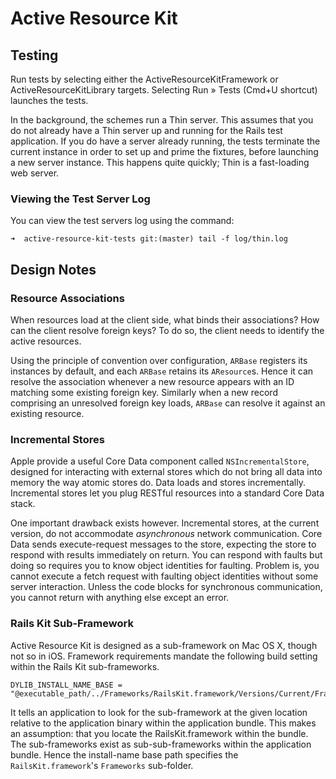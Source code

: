 # Active Resource Kit

## Testing

Run tests by selecting either the ActiveResourceKitFramework or ActiveResourceKitLibrary targets. Selecting Run » Tests (Cmd+U shortcut) launches the tests.

In the background, the schemes run a Thin server. This assumes that you do not already have a Thin server up and running for the Rails test application. If you do have a server already running, the tests terminate the current instance in order to set up and prime the fixtures, before launching a new server instance. This happens quite quickly; Thin is a fast-loading web server.

### Viewing the Test Server Log

You can view the test servers log using the command:

	➜  active-resource-kit-tests git:(master) tail -f log/thin.log

## Design Notes

### Resource Associations

When resources load at the client side, what binds their associations? How can the client resolve foreign keys? To do so, the client needs to identify the active resources.

Using the principle of convention over configuration, `ARBase` registers its instances by default, and each `ARBase` retains its `AResource`s. Hence it can resolve the association whenever a new resource appears with an ID matching some existing foreign key. Similarly when a new record comprising an unresolved foreign key loads, `ARBase` can resolve it against an existing resource.

### Incremental Stores

Apple provide a useful Core Data component called `NSIncrementalStore`, designed for interacting with external stores which do not bring all data into memory the way atomic stores do. Data loads and stores incrementally. Incremental stores let you plug RESTful resources into a standard Core Data stack.

One important drawback exists however. Incremental stores, at the current version, do not accommodate _asynchronous_ network communication. Core Data sends execute-request messages to the store, expecting the store to respond with results immediately on return. You can respond with faults but doing so requires you to know object identities for faulting. Problem is, you cannot execute a fetch request with faulting object identities without some server interaction. Unless the code blocks for synchronous communication, you cannot return with anything else except an error.

### Rails Kit Sub-Framework

Active Resource Kit is designed as a sub-framework on Mac OS X, though not so in iOS. Framework requirements mandate the following build setting within the Rails Kit sub-frameworks.

	DYLIB_INSTALL_NAME_BASE = "@executable_path/../Frameworks/RailsKit.framework/Versions/Current/Frameworks"

It tells an application to look for the sub-framework at the given location relative to the application binary within the application bundle. This makes an assumption: that you locate the RailsKit.framework within the bundle. The sub-frameworks exist as sub-sub-frameworks within the application bundle. Hence the install-name base path specifies the `RailsKit.framework`'s `Frameworks` sub-folder.

